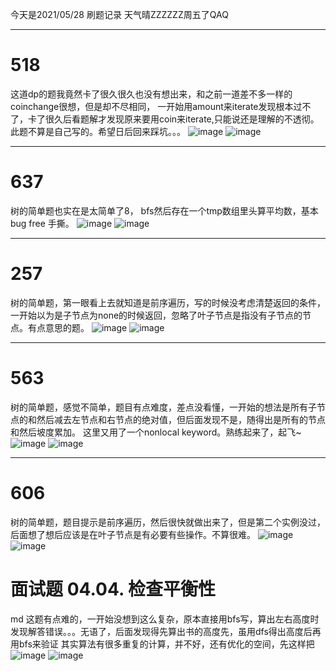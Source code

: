 今天是2021/05/28 刷题记录 天气晴ZZZZZZ周五了QAQ
***
# 518
这道dp的题我竟然卡了很久很久也没有想出来，和之前一道差不多一样的coinchange很想，但是却不尽相同，
一开始用amount来iterate发现根本过不了，卡了很久后看题解才发现原来要用coin来iterate,只能说还是理解的不透彻。
此题不算是自己写的。希望日后回来踩坑。。。
![image](https://user-images.githubusercontent.com/84114842/119926743-84e6dd00-bfaa-11eb-9a05-e9789f3de89b.png)
![image](https://user-images.githubusercontent.com/84114842/119926754-89ab9100-bfaa-11eb-9977-22424526f158.png)

***
# 637
树的简单题也实在是太简单了8， bfs然后存在一个tmp数组里头算平均数，基本bug free 手撕。
![image](https://user-images.githubusercontent.com/84114842/119936498-dcda0f80-bfbb-11eb-8df8-d0f54b97e392.png)
![image](https://user-images.githubusercontent.com/84114842/119936518-e499b400-bfbb-11eb-89cd-aaff1be5c201.png)

***
# 257
树的简单题，第一眼看上去就知道是前序遍历，写的时候没考虑清楚返回的条件，一开始以为是子节点为none的时候返回，忽略了叶子节点是指没有子节点的节点。有点意思的题。
![image](https://user-images.githubusercontent.com/84114842/119937818-04ca7280-bfbe-11eb-8267-d9bc2ce65994.png)
![image](https://user-images.githubusercontent.com/84114842/119937832-085df980-bfbe-11eb-8e19-aaadaa2e6500.png)

***
# 563
树的简单题，感觉不简单，题目有点难度，差点没看懂，一开始的想法是所有子节点的和然后减去左节点和右节点的绝对值，但后面发现不是，随得出是所有的节点和然后坡度累加。
这里又用了一个nonlocal keyword。熟练起来了，起飞~
![image](https://user-images.githubusercontent.com/84114842/119941107-bc618380-bfc2-11eb-977a-d30813f45782.png)
![image](https://user-images.githubusercontent.com/84114842/119941126-c1bece00-bfc2-11eb-8bf3-ec65925a9add.png)

***
# 606
树的简单题，题目提示是前序遍历，然后很快就做出来了，但是第二个实例没过，后面想了想后应该是在叶子节点是有必要有些操作。不算很难。
![image](https://user-images.githubusercontent.com/84114842/119945638-4f50ec80-bfc8-11eb-9e60-1361e7704785.png)
![image](https://user-images.githubusercontent.com/84114842/119945656-55df6400-bfc8-11eb-8b78-9701e0527c95.png)

# 面试题 04.04. 检查平衡性
md 这题有点难的，一开始没想到这么复杂，原本直接用bfs写，算出左右高度时发现解答错误。。。无语了，后面发现得先算出书的高度先，虽用dfs得出高度后再用bfs来验证
其实算法有很多重复的计算，并不好，还有优化的空间，先这样把
![image](https://user-images.githubusercontent.com/84114842/119955517-b2e01780-bfd2-11eb-8f86-abcc16b64f53.png)
![image](https://user-images.githubusercontent.com/84114842/119955540-b83d6200-bfd2-11eb-9009-ef35cdcd5318.png)





